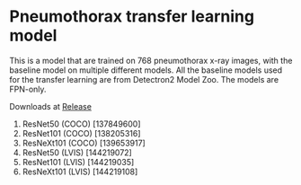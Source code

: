 # Pneumothorax transfer learning model 
This is a model that are trained on 768 pneumothorax x-ray images, with the baseline model on multiple different models.
All the baseline models used for the transfer learning are from Detectron2 Model Zoo.
The models are FPN-only.

Downloads at [Release](https://github.com/xiangyann/PneumothoraxModel2023/releases/latest)

1. ResNet50 (COCO) [137849600]
2. ResNet101 (COCO) [138205316]
3. ResNeXt101 (COCO) [139653917]
4. ResNet50 (LVIS) [144219072]
5. ResNet101 (LVIS) [144219035]
6. ResNeXt101 (LVIS) [144219108]

